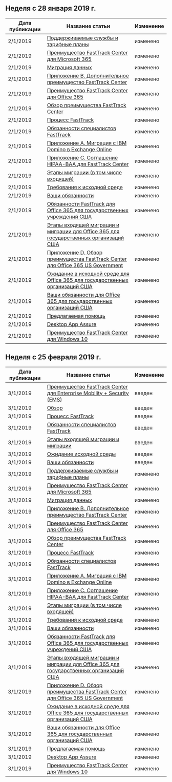 <!-- This file is generated automatically each week. Changes made to this file will be overwritten.-->




## <a name="week-of-january-28-2019"></a>Неделя с 28 января 2019 г.


| Дата публикации |Название статьи | Изменение |
|------|------------|--------|
| 2/1/2019 | [Поддерживаемые службы и тарифные планы](/FastTrack/m365-eligible-services-and-plans) | изменено |
| 2/1/2019 | [Преимущество FastTrack Center для Microsoft 365](/FastTrack/m365-fasttrack-benefit-overview) | изменено |
| 2/1/2019 | [Миграция данных](/FastTrack/o365-data-migration) | изменено |
| 2/1/2019 | [Приложение B. Дополнительное преимущество FastTrack Center](/FastTrack/o365-fasttrack-additional-benefits) | изменено |
| 2/1/2019 | [Преимущество FastTrack Center для Office 365](/FastTrack/o365-fasttrack-benefit-for-office-365) | изменено |
| 2/1/2019 | [Обзор преимущества FastTrack Center](/FastTrack/o365-fasttrack-benefit-overview) | изменено |
| 2/1/2019 | [Процесс FastTrack](/FastTrack/o365-fasttrack-process) | изменено |
| 2/1/2019 | [Обязанности специалистов FastTrack](/FastTrack/o365-fasttrack-responsibilities) | изменено |
| 2/1/2019 | [Приложение А. Миграция с IBM Domino в Exchange Online](/FastTrack/o365-from-ibm-domino-to-exchange-online) | изменено |
| 2/1/2019 | [Приложение C. Соглашение HIPAA-BAA для FastTrack Center](/FastTrack/o365-hipaa-business-associate-agreement) | изменено |
| 2/1/2019 | [Этапы миграции (в том числе входящей)](/FastTrack/o365-onboarding-and-migration) | изменено |
| 2/1/2019 | [Требования к исходной среде](/FastTrack/o365-source-environment-expectations) | изменено |
| 2/1/2019 | [Ваши обязанности](/FastTrack/o365-your-responsibilities) | изменено |
| 2/1/2019 | [Обязанности FastTrack для Office 365 для государственных учреждений США](/FastTrack/us-gov-appendix-fasttrack-responsibilities) | изменено |
| 2/1/2019 | [Этапы входящей миграции и миграции для Office 365 для государственных организаций США](/FastTrack/us-gov-appendix-onboarding-and-migration) | изменено |
| 2/1/2019 | [Приложение D. Обзор преимущества FastTrack Center для Office 365 US Government](/FastTrack/us-gov-appendix-overview) | изменено |
| 2/1/2019 | [Ожидание в исходной среде для Office 365 для государственных организаций США](/FastTrack/us-gov-appendix-source-environment-expectations) | изменено |
| 2/1/2019 | [Ваши обязанности для Office 365 для государственных организаций США](/FastTrack/us-gov-appendix-your-responsibilities) | изменено |
| 2/1/2019 | [Предлагаемая помощь](/FastTrack/win-10-daa-assistance-offered) | изменено |
| 2/1/2019 | [Desktop App Assure](/FastTrack/win-10-desktop-app-assure) | изменено |
| 2/1/2019 | [Преимущество FastTrack Center для Windows 10](/FastTrack/win-10-fasttrack-benefit-for-windows-10) | изменено |


## <a name="week-of-february-25-2019"></a>Неделя с 25 февраля 2019 г.


| Дата публикации |Название статьи | Изменение |
|------|------------|--------|
| 3/1/2019 | [Преимущество FastTrack Center для Enterprise Mobility + Security (EMS)](/FastTrack/ems-fasttrack-benefit-for-ems) | введен |
| 3/1/2019 | [Обзор](/FastTrack/ems-fasttrack-benefit-overview) | введен |
| 3/1/2019 | [Процесс FastTrack](/FastTrack/ems-fasttrack-process) | введен |
| 3/1/2019 | [Обязанности специалистов FastTrack](/FastTrack/ems-fasttrack-responsibilities) | введен |
| 3/1/2019 | [Этапы входящей миграции и миграции](/FastTrack/ems-onboarding-phases) | введен |
| 3/1/2019 | [Ожидание исходной среды](/FastTrack/ems-source-environment-expectations) | введен |
| 3/1/2019 | [Ваши обязанности](/FastTrack/ems-your-responsibilities) | введен |
| 3/1/2019 | [Поддерживаемые службы и тарифные планы](/FastTrack/m365-eligible-services-and-plans) | изменено |
| 3/1/2019 | [Преимущество FastTrack Center для Microsoft 365](/FastTrack/m365-fasttrack-benefit-overview) | изменено |
| 3/1/2019 | [Миграция данных](/FastTrack/o365-data-migration) | изменено |
| 3/1/2019 | [Приложение B. Дополнительное преимущество FastTrack Center](/FastTrack/o365-fasttrack-additional-benefits) | изменено |
| 3/1/2019 | [Преимущество FastTrack Center для Office 365](/FastTrack/o365-fasttrack-benefit-for-office-365) | изменено |
| 3/1/2019 | [Обзор преимущества FastTrack Center](/FastTrack/o365-fasttrack-benefit-overview) | изменено |
| 3/1/2019 | [Процесс FastTrack](/FastTrack/o365-fasttrack-process) | изменено |
| 3/1/2019 | [Обязанности специалистов FastTrack](/FastTrack/o365-fasttrack-responsibilities) | изменено |
| 3/1/2019 | [Приложение А. Миграция с IBM Domino в Exchange Online](/FastTrack/o365-from-ibm-domino-to-exchange-online) | изменено |
| 3/1/2019 | [Приложение C. Соглашение HIPAA-BAA для FastTrack Center](/FastTrack/o365-hipaa-business-associate-agreement) | изменено |
| 3/1/2019 | [Этапы миграции (в том числе входящей)](/FastTrack/o365-onboarding-and-migration) | изменено |
| 3/1/2019 | [Требования к исходной среде](/FastTrack/o365-source-environment-expectations) | изменено |
| 3/1/2019 | [Ваши обязанности](/FastTrack/o365-your-responsibilities) | изменено |
| 3/1/2019 | [Обязанности FastTrack для Office 365 для государственных учреждений США](/FastTrack/us-gov-appendix-fasttrack-responsibilities) | изменено |
| 3/1/2019 | [Этапы входящей миграции и миграции для Office 365 для государственных организаций США](/FastTrack/us-gov-appendix-onboarding-and-migration) | изменено |
| 3/1/2019 | [Приложение D. Обзор преимущества FastTrack Center для Office 365 US Government](/FastTrack/us-gov-appendix-overview) | изменено |
| 3/1/2019 | [Ожидание в исходной среде для Office 365 для государственных организаций США](/FastTrack/us-gov-appendix-source-environment-expectations) | изменено |
| 3/1/2019 | [Ваши обязанности для Office 365 для государственных организаций США](/FastTrack/us-gov-appendix-your-responsibilities) | изменено |
| 3/1/2019 | [Предлагаемая помощь](/FastTrack/win-10-daa-assistance-offered) | изменено |
| 3/1/2019 | [Desktop App Assure](/FastTrack/win-10-desktop-app-assure) | изменено |
| 3/1/2019 | [Преимущество FastTrack Center для Windows 10](/FastTrack/win-10-fasttrack-benefit-for-windows-10) | изменено |
